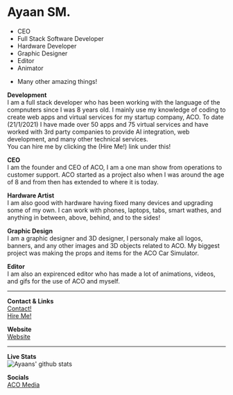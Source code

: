 # **Ayaan SM.**

- CEO
- Full Stack Software Developer
- Hardware Developer
- Graphic Designer 
- Editor
- Animator
+ Many other amazing things!

**Development**\
I am a full stack developer who has been working with the language of the compnuters since I was 8 years old. I mainly use my knowledge of coding to create web apps and virtual services for my startup company, ACO. To date (21/1/2021) I have made over 50 apps and 75 virtual services and have worked with 3rd party companies to provide AI integration, web development, and many other technical services.\
You can hire me by clicking the (Hire Me!) link under this!

**CEO**\
I am the founder and CEO of ACO, I am a one man show from operations to customer support. ACO started as a project also when I was around the age of 8 and from then has extended to where it is today.

**Hardware Artist**\
I am also good with hardware having fixed many devices and upgrading some of my own. I can work with phones, laptops, tabs, smart wathes, and anything in between, above, behind, and to the sides! 

**Graphic Design**\
I am a graphic designer and 3D designer, I personaly make all logos, banners, and any other images and 3D objects related to ACO. My biggest project was making the props and items for the ACO Car Simulator.

**Editor**\
I am also an expirenced editor who has made a lot of animations, videos, and gifs for the use of ACO and myself. 

---------

**Contact & Links**\
[Contact!](mailto:lazoshowaco@gmail.com)\
[Hire Me!](mailto:lazoshowaco@gmail.com)

**Website**\
[Website](https://ayaan.smb.company/) 

---------

**Live Stats**\
![Ayaans' github stats](https://github-readme-stats.vercel.app/api?username=Ayaan-Codes&count_private=true&show_icons=true)

**Socials**\
[ACO Media](https://ayaan-codes.github.io/aco.co)

